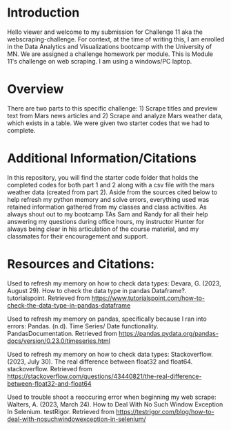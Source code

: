 # Introduction
Hello viewer and welcome to my submission for Challenge 11 aka the webscraping-challenge. For context, at the time of writing this, I am enrolled in the Data Analytics and Visualizations bootcamp with the University of MN. We are assigned a challenge homework per module. This is Module 11's challenge on web scraping. I am using a windows/PC laptop.

# Overview
There are two parts to this specific challenge: 1) Scrape titles and preview text from Mars news articles and 2) Scrape and analyze Mars weather data, which exists in a table. We were given two starter codes that we had to complete.

# Additional Information/Citations
In this repository, you will find the starter code folder that holds the completed codes for both part 1 and 2 along with a csv file with the mars weather data (created from part 2). Aside from the sources cited below to help refresh my python memory and solve errors, everything used was retained information gathered from my classes and class activities. As always shout out to my bootcamp TAs Sam and Randy for all their help answering my questions during office hours, my instructor Hunter for always being clear in his articulation of the course material, and my classmates for their encouragement and support.

# Resources and Citations:
Used to refresh my memory on how to check data types:
Devara, G. (2023, August 29). How to check the data type in pandas Dataframe?. tutorialspoint. Retrieved from https://www.tutorialspoint.com/how-to-check-the-data-type-in-pandas-dataframe

Used to refresh my memory on pandas, specifically because I ran into errors:
Pandas. (n.d). Time Series/ Date functionality. PandasDocumentation. Retrieved from https://pandas.pydata.org/pandas-docs/version/0.23.0/timeseries.html

Used to refresh my memory on how to check data types:
Stackoverflow. (2023, July 30). The real difference between float32 and float64. stackoverflow. Retrieved from https://stackoverflow.com/questions/43440821/the-real-difference-between-float32-and-float64

Used to trouble shoot a reoccuring error when beginning my web scrape:
Walters, A. (2023, March 24). How to Deal With No Such Window Exception In Selenium. testRigor. Retrieved from https://testrigor.com/blog/how-to-deal-with-nosuchwindowexception-in-selenium/
